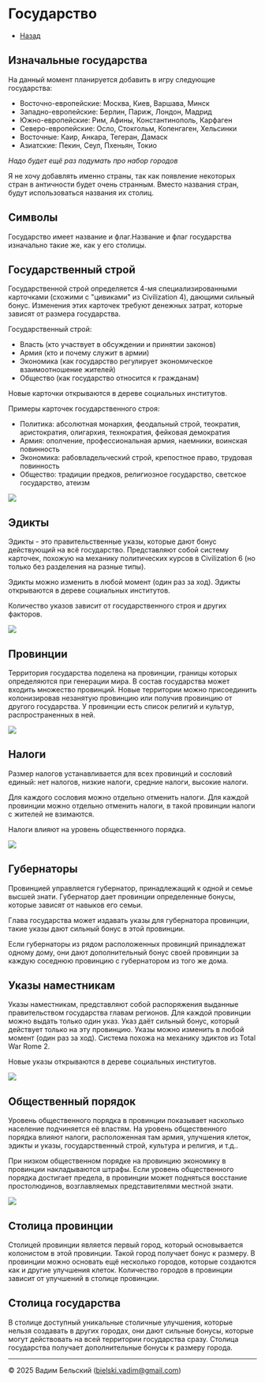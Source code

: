 # Государство

- [Назад](../README.md)

## Изначальные  государства

На данный момент планируется добавить в игру следующие государства:

- Восточно-европейские: Москва, Киев, Варшава, Минск
- Западно-европейские: Берлин, Париж, Лондон, Мадрид
- Южно-европейские: Рим, Афины, Константинополь, Карфаген
- Северо-европейские: Осло, Стокгольм, Копенгаген, Хельсинки 
- Восточные: Каир, Анкара, Тегеран, Дамаск
- Азиатские: Пекин, Сеул, Пхеньян, Токио 

*Надо будет ещё раз подумать про набор городов*

Я не хочу добавлять именно страны, так как появление некоторых стран в античности будет очень странным. Вместо названия стран, будут использоваться названия их столиц.

## Символы

Государство имеет название и флаг.Название и флаг государства изначально такие же, как у его столицы.

## Государственный строй

Государственной строй определяется 4-мя специализированными карточками (схожими с "цивиками" из Civilization 4), дающими сильный бонус. Изменения этих карточек требуют денежных затрат, которые зависят от размера государства. 

Государственный строй:
- Власть (кто участвует в обсуждении и принятии законов)
- Армия (кто и почему служит в армии)
- Экономика (как государство регулирует экономическое взаимоотношение жителей)
- Общество (как государство относится к гражданам)

Новые карточки открываются в дереве социальных институтов.

Примеры карточек государственного строя:
- Политика: абсолютная монархия, феодальный строй, теократия, аристократия, олигархия, технократия, фейковая демократия
- Армия: ополчение, профессиональная армия, наемники, воинская повинность
- Экономика: рабовладельческий строй, крепостное право, трудовая повинность
- Общество: традиции предков, религиозное государство, светское государство, атеизм

![](../Images/Civ4_Civics.png)

## Эдикты

Эдикты - это правительственные указы, которые дают бонус действующий на всё государство. Представляют собой систему карточек, похожую на механику политических курсов в Civilization  6 (но только без разделения на разные типы). 

Эдикты можно изменить в любой момент (один раз за ход). Эдикты открываются в дереве социальных институтов.

Количество указов зависит от государственного строя и других факторов.

![](../Images/Civ6_Civics.png)

## Провинции

Территория государства поделена на провинции, границы которых определяются при генерации мира. В состав государства может входить множество провинций. Новые территории можно присоединить колонизировав незанятую провинцию или получив провинцию от другого государства. У провинции есть список религий и культур, распространенных в ней.

![](../Images/TW_Rome2_Provinces.png)

## Налоги

Размер налогов устанавливается для всех провинций и сословий единый: нет налогов, низкие налоги, средние налоги, высокие налоги.

Для каждого сословия можно отдельно отменить налоги. Для каждой провинции можно отдельно отменить налоги, в такой провинции налоги с жителей не взимаются.

Налоги влияют на уровень общественного порядка.

![](../Images/TW_Rome2_Taxes.png)

## Губернаторы

Провинцией управляется губернатор, принадлежащий к одной и семье высшей знати.  Губернатор дает провинции определенные бонусы, которые зависят от навыков его семьи.

Глава государства может издавать указы для губернатора провинции, такие указы дают сильный бонус в этой провинции. 

Если губернаторы из рядом расположенных провинций принадлежат одному дому, они дают дополнительный бонус своей провинции за каждую соседнюю провинцию с губернатором из того же дома.

## Указы наместникам

Указы наместникам, представляют собой распоряжения выданные правительством государства главам регионов. Для каждой провинции можно выдать только один указ. Указ даёт сильный бонус, который действует только на эту провинцию. Указы можно изменить в любой момент (один раз за ход). Система похожа на механику эдиктов из Total War Rome 2.

Новые указы открываются в дереве социальных институтов.

![](../Images/TW_Rome2_Edicts.png)

## Общественный порядок

Уровень общественного порядка в провинции показывает насколько население подчиняется её властям. На уровень общественного порядка влияют налоги, расположенная там армия, улучшения клеток, эдикты и указы, государственный строй, культура и религия, и т.д..

При низком общественном порядке на провинцию экономику в провинции накладываются штрафы. Если уровень общественного порядка достигает предела, в провинции может подняться восстание простолюдинов, возглавляемых представителями местной знати.

![](../Images/TW_Rome2_PublicOrder.png)

## Столица провинции

Столицей провинции является первый город, который основывается колонистом в этой провинции. Такой город получает бонус к размеру. В провинции можно основать ещё несколько городов, которые создаются как и другие улучшения клеток. Количество городов в провинции зависит от улучшений в столице провинции. 

## Столица государства

В столице доступный уникальные столичные улучшения, которые нельзя создавать в других городах, они дают сильные бонусы, которые могут действовать на всей территории государства сразу. Столица государства получает дополнительные бонусы к размеру города.

---
© 2025 Вадим Бельский (bielski.vadim@gmail.com)